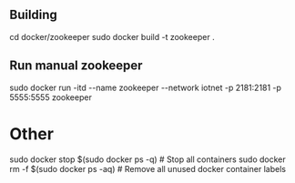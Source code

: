 ## Building 
cd docker/zookeeper
sudo docker build -t zookeeper .

## Run manual zookeeper
sudo docker run -itd --name zookeeper --network iotnet -p 2181:2181 -p 5555:5555 zookeeper

# Other
sudo docker stop $(sudo docker ps -q) # Stop all containers
sudo docker rm -f $(sudo docker ps -aq) # Remove all unused docker container labels